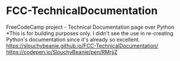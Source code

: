 # FCC-TechnicalDocumentation
FreeCodeCamp project - Technical Documentation page over Python <br>
*This is for building purposes only. I didn't see the use in re-creating Python's documentation since it's already so excellent.<br>
https://slouchybeanie.github.io/FCC-TechnicalDocumentation/ <br>
https://codepen.io/SlouchyBeanie/pen/RMrjjZ
